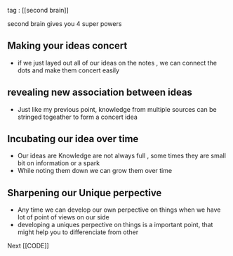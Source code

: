 tag : [[second brain]]


second brain gives you 4 super powers 

## Making your ideas concert 

* if we just layed out all of our ideas on the notes , we can connect the dots and make them concert easily

## revealing new association between ideas 

* Just like my previous point, knowledge from multiple sources can be stringed togeather to form a concert idea 

## Incubating our idea over time 

* Our ideas are Knowledge are not always full , some times they are small bit on information or a spark 
* While noting them down we can grow them over time 

## Sharpening our Unique perpective 

* Any time we can develop our own perpective on things when we have lot of point of views on our side
* developing a uniques perpective on things is a important point, that might help you to differenciate from other 


Next [[CODE]]
